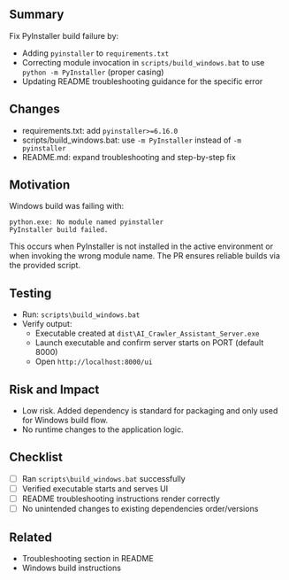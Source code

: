 ## Summary

Fix PyInstaller build failure by:
- Adding `pyinstaller` to `requirements.txt`
- Correcting module invocation in `scripts/build_windows.bat` to use `python -m PyInstaller` (proper casing)
- Updating README troubleshooting guidance for the specific error

## Changes

- requirements.txt: add `pyinstaller>=6.16.0`
- scripts/build_windows.bat: use `-m PyInstaller` instead of `-m pyinstaller`
- README.md: expand troubleshooting and step-by-step fix

## Motivation

Windows build was failing with:
```
python.exe: No module named pyinstaller
PyInstaller build failed.
```
This occurs when PyInstaller is not installed in the active environment or when invoking the wrong module name. The PR ensures reliable builds via the provided script.

## Testing

- Run: `scripts\build_windows.bat`
- Verify output:
  - Executable created at `dist\AI_Crawler_Assistant_Server.exe`
  - Launch executable and confirm server starts on PORT (default 8000)
  - Open `http://localhost:8000/ui`

## Risk and Impact

- Low risk. Added dependency is standard for packaging and only used for Windows build flow.
- No runtime changes to the application logic.

## Checklist

- [ ] Ran `scripts\build_windows.bat` successfully
- [ ] Verified executable starts and serves UI
- [ ] README troubleshooting instructions render correctly
- [ ] No unintended changes to existing dependencies order/versions

## Related

- Troubleshooting section in README
- Windows build instructions